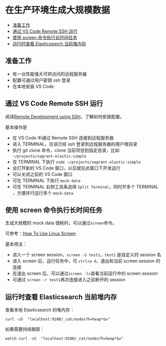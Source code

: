 # 在生产环境生成大规模数据

<!-- @import "[TOC]" {cmd="toc" depthFrom=2 depthTo=6 orderedList=false} -->

<!-- code_chunk_output -->

- [准备工作](#准备工作)
- [通过 VS Code Remote SSH 运行](#通过-vs-code-remote-ssh-运行)
- [使用 screen 命令执行长时间任务](#使用-screen-命令执行长时间任务)
- [运行时查看 Elasticsearch 当前堆内存](#运行时查看-elasticsearch-当前堆内存)

<!-- /code_chunk_output -->

## 准备工作

- 有一台性能强大可供访问的远程服务器
- 配置可通过用户密钥 ssh 登录
- 在本地安装 VS Code

## 通过 VS Code Remote SSH 运行

阅读[Remote Development using SSH](https://code.visualstudio.com/docs/remote/ssh)，了解如何安装配置。

基本操作是

- 在 VS Code 中通过 Remote SSH 连接到远程服务器
- 进入 TERMINAL，应该已经 ssh 登录到远程服务器的用户根目录
- 执行 git clone 命令，clone 当前项目到指定目录，比如 `~/projects/vagrant-elastic-simple`
- 在 TERMINAL 下执行 `code ~/projects/vagrant-elastic-simple`
- 会打开新的 VS Code 窗口，以后就在此窗口下开发运行
- 可以关闭之前的 VS Code 窗口
- 可在 TERMINAL 下执行 `mock-data`
- 可在 TERMINAL 右侧工具条选择 `Split Terminal`，同时开多个 TERMINAL ，方便并行运行多个 `mock-data`

## 使用 screen 命令执行长时间任务

生成大规模的 mock data 很耗时，可以通过`screen`命令。

可参考：[How To Use Linux Screen](https://linuxize.com/post/how-to-use-linux-screen/)

基本用法：

- 进入一个 screen session，`screen -S test1`，`test1` 是自定义的 session 名
- 进入 screen 后，运行任务中，可 `ctrl+a d`，退出和当前 screen session 的连接
- 在退出 screen 后，可以通过`screen -ls`查看当前运行中的 screen session
- 可通过 `screen -r test1`再次连接进入之前断开的 session

## 运行时查看 Elasticsearch 当前堆内存

查看本地 Elasticsearch 的堆内存：

```properties
curl -sS  "localhost:9200/_cat/nodes?h=heap*&v"
```

如果需要持续跟踪：

```
watch curl -sS  "localhost:9200/_cat/nodes?h=heap*&v"
```